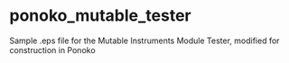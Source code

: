# ponoko_mutable_tester
Sample .eps file for the  Mutable Instruments Module Tester, modified for construction in Ponoko
